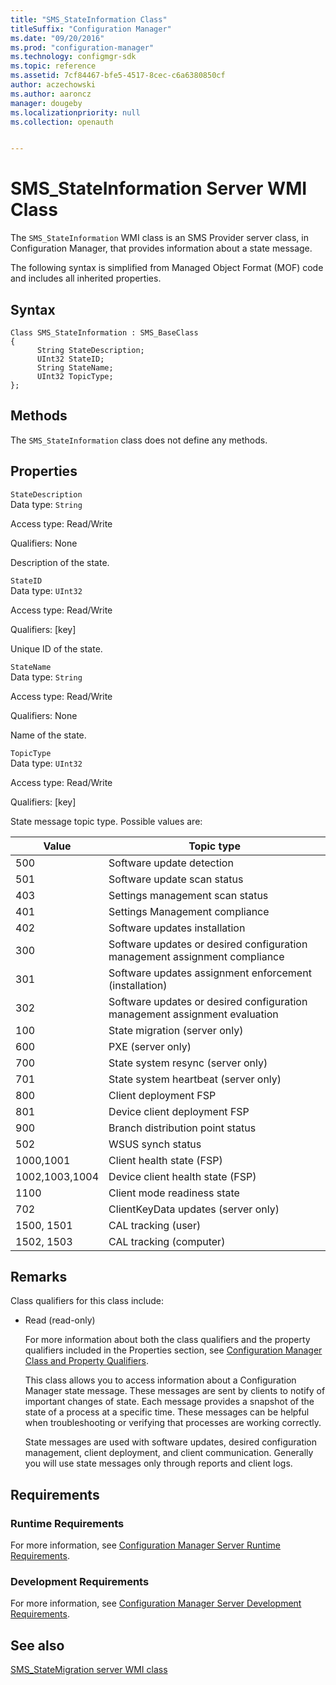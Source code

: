 ```yaml
---
title: "SMS_StateInformation Class"
titleSuffix: "Configuration Manager"
ms.date: "09/20/2016"
ms.prod: "configuration-manager"
ms.technology: configmgr-sdk
ms.topic: reference
ms.assetid: 7cf84467-bfe5-4517-8cec-c6a6380850cf
author: aczechowski
ms.author: aaroncz
manager: dougeby
ms.localizationpriority: null
ms.collection: openauth


---
```

# SMS_StateInformation Server WMI Class
The `SMS_StateInformation` WMI class is an SMS Provider server class, in Configuration Manager, that provides information about a state message.  

 The following syntax is simplified from Managed Object Format (MOF) code and includes all inherited properties.  

## Syntax  

```  
Class SMS_StateInformation : SMS_BaseClass  
{  
      String StateDescription;  
      UInt32 StateID;  
      String StateName;  
      UInt32 TopicType;  
};  
```  

## Methods  
 The `SMS_StateInformation` class does not define any methods.  

## Properties  
 `StateDescription`  
 Data type: `String`  

 Access type: Read/Write  

 Qualifiers: None  

 Description of the state.  

 `StateID`  
 Data type: `UInt32`  

 Access type: Read/Write  

 Qualifiers: [key]  

 Unique ID of the state.  

 `StateName`  
 Data type: `String`  

 Access type: Read/Write  

 Qualifiers: None  

 Name of the state.  

 `TopicType`  
 Data type: `UInt32`  

 Access type: Read/Write  

 Qualifiers: [key]  

 State message topic type. Possible values are:  

| Value | Topic type |  
| ----- | ---------- |  
|500|Software update detection|  
|501|Software update scan status|  
|403|Settings management scan status|  
|401|Settings Management compliance|  
|402|Software updates installation|  
|300|Software updates or desired configuration management assignment compliance|  
|301|Software updates assignment enforcement (installation)|  
|302|Software updates or desired configuration management assignment evaluation|  
|100|State migration (server only)|  
|600|PXE (server only)|  
|700|State system resync (server only)|  
|701|State system heartbeat (server only)|  
|800|Client deployment FSP|  
|801|Device client deployment FSP|  
|900|Branch distribution point status|  
|502|WSUS synch status|  
|1000,1001|Client health state (FSP)|  
|1002,1003,1004|Device client health state (FSP)|  
|1100|Client mode readiness state|  
|702|ClientKeyData updates (server only)|  
|1500, 1501|CAL tracking (user)|  
|1502, 1503|CAL tracking (computer)|  

## Remarks  
 Class qualifiers for this class include:  

- Read (read-only)  

  For more information about both the class qualifiers and the property qualifiers included in the Properties section, see [Configuration Manager Class and Property Qualifiers](../../../develop/reference/misc/class-and-property-qualifiers.md).  

  This class allows you to access information about a Configuration Manager state message. These messages are sent by clients to notify of important changes of state. Each message provides a snapshot of the state of a process at a specific time. These messages can be helpful when troubleshooting or verifying that processes are working correctly.  

  State messages are used with software updates, desired configuration management, client deployment, and client communication. Generally you will use state messages only through reports and client logs.  

## Requirements  

### Runtime Requirements  
 For more information, see [Configuration Manager Server Runtime Requirements](../../../develop/core/reqs/server-runtime-requirements.md).  

### Development Requirements  
 For more information, see [Configuration Manager Server Development Requirements](../../../develop/core/reqs/server-development-requirements.md).  

## See also

[SMS_StateMigration server WMI class](sms_statemigration-server-wmi-class.md)
